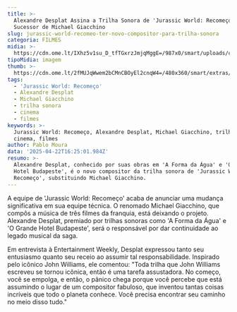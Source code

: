 ```yaml
---
title: >-
  Alexandre Desplat Assina a Trilha Sonora de 'Jurassic World: Recomeço',
  Sucessor de Michael Giacchino
slug: jurassic-world-recomeo-ter-novo-compositor-para-trilha-sonora
categoria: FILMES
midia: >-
  https://cdn.ome.lt/IXhz5v1su_D_tfTGxrzJmjqMggE=/987x0/smart/uploads/conteudo/fotos/OMELETE_CAPA_-_2025-04-22T130719.103.png
tipoMidia: imagem
thumb: >-
  https://cdn.ome.lt/2fMUJqWwem2bCMnCBOyEl2cnqW4=/480x360/smart/extras/conteudos/omelete_THUMB_-_2025-04-22T130741.739.png
tags:
  - 'Jurassic World: Recomeço'
  - Alexandre Desplat
  - Michael Giacchino
  - trilha sonora
  - cinema
  - filmes
keywords: >-
  Jurassic World: Recomeço, Alexandre Desplat, Michael Giacchino, trilha sonora,
  cinema, filmes
author: Pablo Moura
data: '2025-04-22T16:25:01.984Z'
resumo: >-
  Alexandre Desplat, conhecido por suas obras em 'A Forma da Água' e 'O Grande
  Hotel Budapeste', é o novo compositor da trilha sonora de 'Jurassic World:
  Recomeço', substituindo Michael Giacchino.
---
```


A equipe de 'Jurassic World: Recomeço' acaba de anunciar uma mudança significativa em sua equipe técnica. O renomado Michael Giacchino, que compôs a música de três filmes da franquia, está deixando o projeto. Alexandre Desplat, premiado por trilhas sonoras como 'A Forma da Água' e 'O Grande Hotel Budapeste', será o responsável por dar continuidade ao legado musical da saga.

Em entrevista à Entertainment Weekly, Desplat expressou tanto seu entusiasmo quanto seu receio ao assumir tal responsabilidade. Inspirado pelo icônico John Williams, ele comentou: "Toda trilha que John Williams escreveu se tornou icônica, então é uma tarefa assustadora. No começo, você se empolga, e então, o pânico chega porque você percebe que está assumindo o lugar de um compositor fabuloso, que inventou tantas coisas incríveis que todo o planeta conhece. Você precisa encontrar seu caminho no meio disso tudo."
